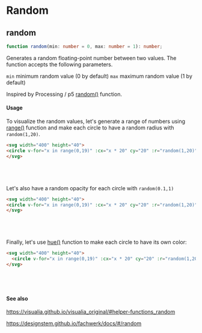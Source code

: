 # Random

## random

```ts
function random(min: number = 0, max: number = 1): number;
```

Generates a random floating-point number between two values. The function accepts the following parameters.

`min` minimum random value (0 by default)
`max` maximum random value (1 by default)

Inspired by Processing / p5 [random()](https://p5js.org/reference/#/p5/random) function.

#### Usage

To visualize the random values, let's generate a range of numbers using [range()](/utils/arrays#range) function and make each circle to have a random radius with `random(1,20)`.

```md
<svg width="400" height="40">
<circle v-for="x in range(0,19)" :cx="x * 20" cy="20" :r="random(1,20)" />
</svg>
```

<svg width="400" height="40">
<circle v-for="x in range(0,19)" :cx="x * 20" cy="20" :r="random(1,20)" />
</svg>

Let's also have a random opacity for each circle with `random(0.1,1)`

```md
<svg width="400" height="40">
<circle v-for="x in range(0,19)" :cx="x * 20" cy="20" :r="random(1,20)" :opacity="random(0.1,1)" />
</svg>
```

<svg width="400" height="40">
<circle v-for="x in range(0,19)" :cx="x * 20" cy="20" :r="random(1,20)" :opacity="random(0.1,1)" />
</svg>

Finally, let's use [hue()](/utils/colors#hue) function to make each circle to have its own color:

```md
<svg width="400" height="40">
  <circle v-for="x in range(0,19)" :cx="x * 20" cy="20" :r="random(1,20)" :fill="hue(random(0,360))" :opacity="0.5" />
</svg>
```

<svg width="400" height="40">
  <circle v-for="x in range(0,19)" :cx="x * 20" cy="20" :r="random(1,20)" :fill="hue(random(0,360))" :opacity="0.5" />
</svg>

#### See also

https://visualia.github.io/visualia_original/#helper-functions_random

https://designstem.github.io/fachwerk/docs/#/random
